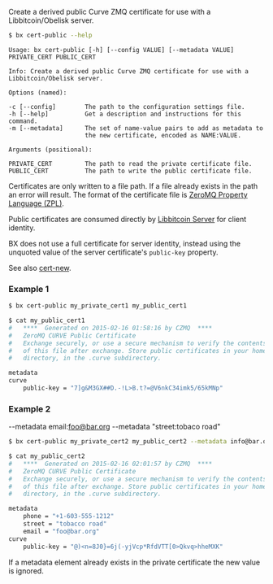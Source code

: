 Create a derived public Curve ZMQ certificate for use with a       
Libbitcoin/Obelisk server. 
```sh
$ bx cert-public --help
```
```
Usage: bx cert-public [-h] [--config VALUE] [--metadata VALUE]           
PRIVATE_CERT PUBLIC_CERT                                                 

Info: Create a derived public Curve ZMQ certificate for use with a       
Libbitcoin/Obelisk server.                                               

Options (named):

-c [--config]        The path to the configuration settings file.        
-h [--help]          Get a description and instructions for this command.
-m [--metadata]      The set of name-value pairs to add as metadata to   
                     the new certificate, encoded as NAME:VALUE.         

Arguments (positional):

PRIVATE_CERT         The path to read the private certificate file.      
PUBLIC_CERT          The path to write the public certificate file.      
```
Certificates are only written to a file path. If a file already exists in the path an error will result. The format of the certificate file is [ZeroMQ Property Language (ZPL)](http://rfc.zeromq.org/spec:4).

Public certificates are consumed directly by [Libbitcoin Server](https://github.com/libbitcoin/libbitcoin-server) for client identity.

BX does not use a full certificate for server identity, instead using the unquoted value of the server certificate's `public-key` property.

See also [cert-new](bx-cert-new).
### Example 1
```sh
$ bx cert-public my_private_cert1 my_public_cert1
```
```sh
$ cat my_public_cert1
#   ****  Generated on 2015-02-16 01:58:16 by CZMQ  ****
#   ZeroMQ CURVE Public Certificate
#   Exchange securely, or use a secure mechanism to verify the contents
#   of this file after exchange. Store public certificates in your home
#   directory, in the .curve subdirectory.

metadata
curve
    public-key = "7]g&M3GX##D.-!L>B.t?=@V6nkC34imk5/65kMNp"
```
### Example 2
--metadata email:foo@bar.org --metadata "street:tobaco road"
```sh
$ bx cert-public my_private_cert2 my_public_cert2 --metadata info@bar.org --metadata "street:tobacco road"
```
```sh
$ cat my_public_cert2
#   ****  Generated on 2015-02-16 02:01:57 by CZMQ  ****
#   ZeroMQ CURVE Public Certificate
#   Exchange securely, or use a secure mechanism to verify the contents
#   of this file after exchange. Store public certificates in your home
#   directory, in the .curve subdirectory.

metadata
    phone = "+1-603-555-1212"
    street = "tobacco road"
    email = "foo@bar.org"
curve
    public-key = "@)<n=8J0}=6j(-yjVcp*RfdVTT[0>Qkvq>hheMXK"
```
If a metadata element already exists in the private certificate the new value is ignored.